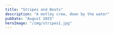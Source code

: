 ```yaml
---
title: "Stripes and Boots"
description: "A motley crew, down by the water"
pubDate: "August 2025"
heroImage: "/img/stripes1.jpg"
---
```

